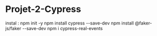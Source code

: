 # Projet-2-Cypress

instal :
npm init -y
npm install cypress --save-dev
npm install @faker-js/faker --save-dev
npm i cypress-real-events